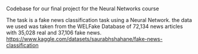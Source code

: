 Codebase for our final project for the Neural Networks course

The task is a fake news classification task using a Neural Network.
the data we used was taken from the WELFake Database of 72,134 news articles with 35,028 real and 37,106 fake news.
https://www.kaggle.com/datasets/saurabhshahane/fake-news-classification
